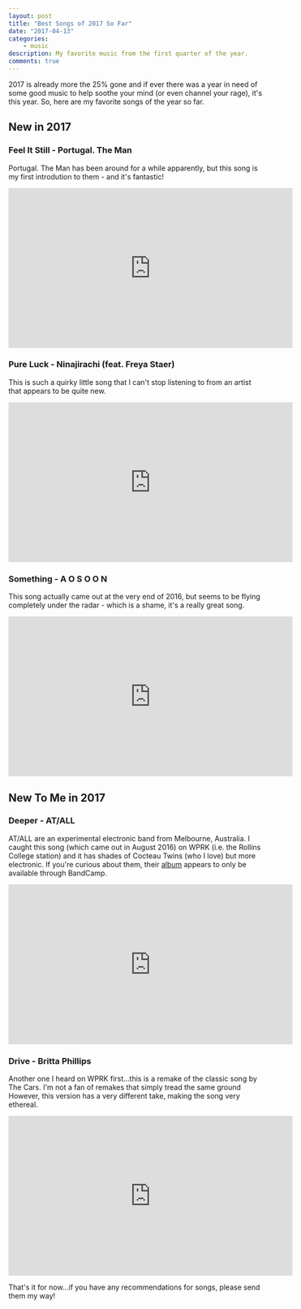 ```yaml
---
layout: post
title: "Best Songs of 2017 So Far"
date: "2017-04-13"
categories:
    - music
description: My favorite music from the first quarter of the year.
comments: true
---
```


2017 is already more the 25% gone and if ever there was a year in need of some good music to help soothe your mind (or even channel your rage), it's this year. So, here are my favorite songs of the year so far.

## New in 2017

### Feel It Still - Portugal. The Man

Portugal. The Man has been around for a while apparently, but this song is my first introdution to them - and it's fantastic!

<iframe width="560" height="315" src="https://www.youtube.com/embed/pBkHHoOIIn8" frameborder="0" allowfullscreen></iframe>

### Pure Luck - Ninajirachi  (feat. Freya Staer)

This is such a quirky little song that I can't stop listening to from an artist that appears to be quite new.

<iframe width="560" height="315" src="https://www.youtube.com/embed/ceJyAsk6Rvs" frameborder="0" allowfullscreen></iframe>

### Something - A O S O O N

This song actually came out at the very end of 2016, but seems to be flying completely under the radar - which is a shame, it's a really great song.

<iframe width="560" height="315" src="https://www.youtube.com/embed/V0GsxWuo6DY" frameborder="0" allowfullscreen></iframe>

## New To Me in 2017

### Deeper - AT/ALL

AT/ALL are an experimental electronic band from Melbourne, Australia. I caught this song (which came out in August 2016) on WPRK (i.e. the Rollins College station) and it has shades of Cocteau Twins (who I love) but more electronic. If you're curious about them, their [album](https://atall.bandcamp.com/releases) appears to only be available through BandCamp.

<iframe width="560" height="315" src="https://www.youtube.com/embed/-gL0WNicpq8" frameborder="0" allowfullscreen></iframe>

### Drive - Britta Phillips

Another one I heard on WPRK first...this is a remake of the classic song by The Cars. I'm not a fan of remakes that simply tread the same ground However, this version has a very different take, making the song very ethereal.

<iframe width="560" height="315" src="https://www.youtube.com/embed/G7vyQKZP4y4" frameborder="0" allowfullscreen></iframe>

That's it for now...if you have any recommendations for songs, please send them my way!